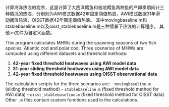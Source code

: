 计算海洋热浪的程序，这里计算了大西洋鳕鱼和极地鳕鱼两种鱼的产卵季期间计三种情况的热浪，分别别为AWI模式数据42年固定阈值热浪，AWI模式数据31年滑动阈值热浪，OISST数据42年固定阈值热浪。
其中movingbaseline.m和stablebaseline.m以及oisst_stablebaseline.m是三种情景下热浪的计算程序。
其他.m文件为自定义函数。

This program calculates MHWs during the spawning seasons of two fish species: Atlantic cod and polar cod. Three scenarios of MHWs are computed using different datasets and threshold methods: 
1. **42-year fixed threshold heatwaves using AWI model data** 
2. **31-year sliding threshold heatwaves using AWI model data** 
3. **42-year fixed threshold heatwaves using OISST observational data** 

The calculation scripts for the three scenarios are: - `movingbaseline.m` (sliding threshold method) - `stablebaseline.m` (fixed threshold method for AWI data) - `oisst_stablebaseline.m` (fixed threshold method for OISST data) Other `.m` files contain custom functions used in the calculations. 

